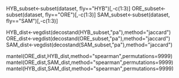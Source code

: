 HYB_subset<-subset(dataset, fly=="HYB")[,-c(1:3)]
ORE_subset<-subset(dataset, fly=="ORE")[,-c(1:3)]
SAM_subset<-subset(dataset, fly=="SAM")[,-c(1:3)]

HYB_dist<-vegdist(decostand(HYB_subset,"pa"),method="jaccard")
ORE_dist<-vegdist(decostand(ORE_subset,"pa"),method="jaccard")
SAM_dist<-vegdist(decostand(SAM_subset,"pa"),method="jaccard")

mantel(ORE_dist,HYB_dist,method="spearman",permutations=9999)
mantel(ORE_dist,SAM_dist,method="spearman",permutations=9999)
mantel(HYB_dist,SAM_dist,method="spearman",permutations=9999)
